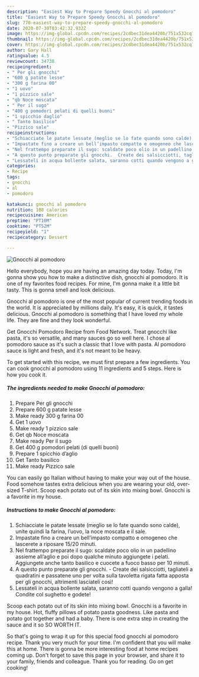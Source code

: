 ```yaml
---
description: "Easiest Way to Prepare Speedy Gnocchi al pomodoro"
title: "Easiest Way to Prepare Speedy Gnocchi al pomodoro"
slug: 770-easiest-way-to-prepare-speedy-gnocchi-al-pomodoro
date: 2020-07-30T03:42:32.932Z
image: https://img-global.cpcdn.com/recipes/2cdbec31dea4420b/751x532cq70/gnocchi-al-pomodoro-recipe-main-photo.jpg
thumbnail: https://img-global.cpcdn.com/recipes/2cdbec31dea4420b/751x532cq70/gnocchi-al-pomodoro-recipe-main-photo.jpg
cover: https://img-global.cpcdn.com/recipes/2cdbec31dea4420b/751x532cq70/gnocchi-al-pomodoro-recipe-main-photo.jpg
author: Gary Hall
ratingvalue: 4.5
reviewcount: 34738
recipeingredient:
- " Per gli gnocchi"
- "600 g patate lesse"
- "300 g farina 00"
- "1 uovo"
- "1 pizzico sale"
- "qb Noce moscata"
- " Per il sugo"
- "400 g pomodori pelati di quelli buoni"
- "1 spicchio daglio"
- " Tanto basilico"
- "Pizzico sale"
recipeinstructions:
- "Schiacciate le patate lessate (meglio se lo fate quando sono calde), unite quindi la farina, l’uovo, la noce moscata e il sale."
- "Impastate fino a creare un bell’impasto compatto e omogeneo che lascerete a riposare 15/20 minuti."
- "Nel frattempo preparate il sugo: scaldate poco olio in un padellino assieme all’aglio e poi dopo qualche minuto aggiungete i pelati. Aggiungete anche tanto basilico e cuocete a fuoco basso per 10 minuti."
- "A questo punto preparate gli gnocchi.  Create dei salsicciotti, tagliateli a quadratini e passatene uno per volta sulla tavoletta rigata fatta apposta per gli gnocchi, altrimenti lasciateli così!"
- "Lessateli in acqua bollente salata, saranno cotti quando vengono a galla! Condite col sughetto e godete!"
categories:
- Recipe
tags:
- gnocchi
- al
- pomodoro

katakunci: gnocchi al pomodoro 
nutrition: 108 calories
recipecuisine: American
preptime: "PT10M"
cooktime: "PT52M"
recipeyield: "1"
recipecategory: Dessert

---
```



![Gnocchi al pomodoro](https://img-global.cpcdn.com/recipes/2cdbec31dea4420b/751x532cq70/gnocchi-al-pomodoro-recipe-main-photo.jpg)

Hello everybody, hope you are having an amazing day today. Today, I'm gonna show you how to make a distinctive dish, gnocchi al pomodoro. It is one of my favorites food recipes. For mine, I'm gonna make it a little bit tasty. This is gonna smell and look delicious.

Gnocchi al pomodoro is one of the most popular of current trending foods in the world. It is appreciated by millions daily. It's easy, it is quick, it tastes delicious. Gnocchi al pomodoro is something that I have loved my whole life. They are fine and they look wonderful.

Get Gnocchi Pomodoro Recipe from Food Network. Treat gnocchi like pasta, it&#39;s so versatile, and many sauces go so well here. I chose al pomodoro sauce as it&#39;s such a classic that I love with pasta. Al pomodoro sauce is light and fresh, and it&#39;s not meant to be heavy.


To get started with this recipe, we must first prepare a few ingredients. You can cook gnocchi al pomodoro using 11 ingredients and 5 steps. Here is how you cook it.

<!--inarticleads1-->

##### The ingredients needed to make Gnocchi al pomodoro:

1. Prepare  Per gli gnocchi
1. Prepare 600 g patate lesse
1. Make ready 300 g farina 00
1. Get 1 uovo
1. Make ready 1 pizzico sale
1. Get qb Noce moscata
1. Make ready  Per il sugo
1. Get 400 g pomodori pelati (di quelli buoni)
1. Prepare 1 spicchio d’aglio
1. Get  Tanto basilico
1. Make ready Pizzico sale


You can easily go Italian without having to make your way out of the house. Food somehow tastes extra delicious when you are wearing your old, over-sized T-shirt. Scoop each potato out of its skin into mixing bowl. Gnocchi is a favorite in my house. 

<!--inarticleads2-->

##### Instructions to make Gnocchi al pomodoro:

1. Schiacciate le patate lessate (meglio se lo fate quando sono calde), unite quindi la farina, l’uovo, la noce moscata e il sale.
1. Impastate fino a creare un bell’impasto compatto e omogeneo che lascerete a riposare 15/20 minuti.
1. Nel frattempo preparate il sugo: scaldate poco olio in un padellino assieme all’aglio e poi dopo qualche minuto aggiungete i pelati. Aggiungete anche tanto basilico e cuocete a fuoco basso per 10 minuti.
1. A questo punto preparate gli gnocchi.  - Create dei salsicciotti, tagliateli a quadratini e passatene uno per volta sulla tavoletta rigata fatta apposta per gli gnocchi, altrimenti lasciateli così!
1. Lessateli in acqua bollente salata, saranno cotti quando vengono a galla! Condite col sughetto e godete!


Scoop each potato out of its skin into mixing bowl. Gnocchi is a favorite in my house. Hot, fluffy pillows of potato pasta goodness. Like pasta and potato got together and had a baby. There is one extra step in creating the sauce and it so SO WORTH IT. 

So that's going to wrap it up for this special food gnocchi al pomodoro recipe. Thank you very much for your time. I'm confident that you will make this at home. There is gonna be more interesting food at home recipes coming up. Don't forget to save this page in your browser, and share it to your family, friends and colleague. Thank you for reading. Go on get cooking!
